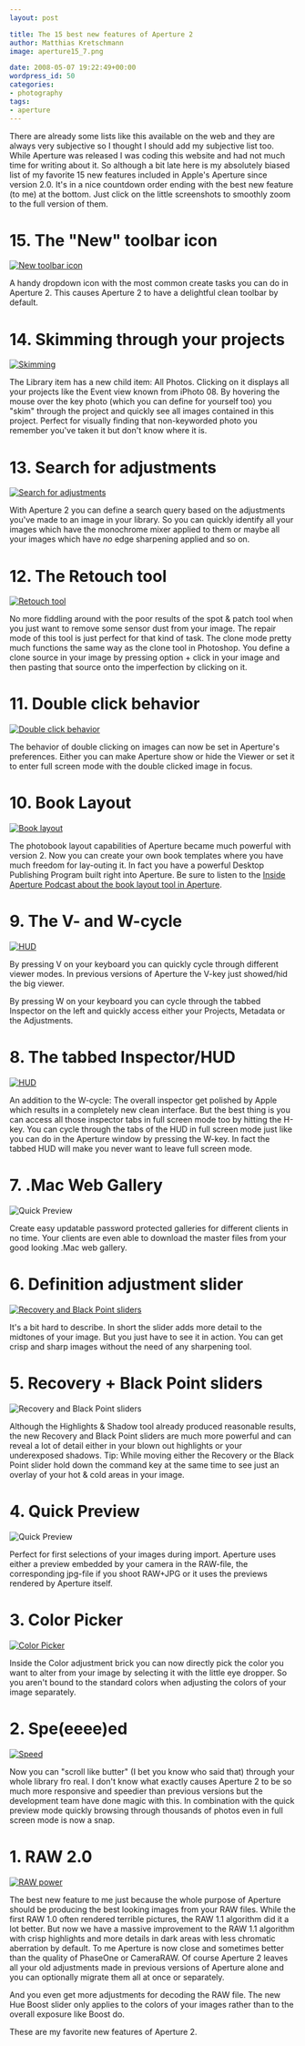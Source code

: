 ```yaml
---
layout: post

title: The 15 best new features of Aperture 2
author: Matthias Kretschmann
image: aperture15_7.png

date: 2008-05-07 19:22:49+00:00
wordpress_id: 50
categories:
- photography
tags:
- aperture
---
```


There are already some lists like this available on the web and they are always very subjective so I thought I should add my subjective list too. While Aperture was released I was coding this website and had not much time for writing about it. So although a bit late here is my absolutely biased list of my favorite 15 new features included in Apple's Aperture since version 2.0. It's in a nice countdown order ending with the best new feature (to me) at the bottom. Just click on the little screenshots to smoothly zoom to the full version of them.

<!-- more -->

# 15. The "New" toolbar icon

[![New toolbar icon](/media/aperture15_1.png)](/media/aperture15_1.png)

A handy dropdown icon with the most common create tasks you can do in Aperture 2. This causes Aperture 2 to have a delightful clean toolbar by default.



# 14. Skimming through your projects

[![Skimming](/media/aperture15_2.png)](/media/aperture15_2.png)

The Library item has a new child item: All Photos. Clicking on it displays all your projects like the Event view known from iPhoto 08. By hovering the mouse over the key photo (which you can define for yourself too) you "skim" through the project and quickly see all images contained in this project. Perfect for visually finding that non-keyworded photo you remember you've taken it but don't know where it is.

# 13. Search for adjustments

[![Search for adjustments](/media/aperture15_3.png)](/media/aperture15_3.png)

With Aperture 2 you can define a search query based on the adjustments you've made to an image in your library. So you can quickly identify all your images which have the monochrome mixer applied to them or maybe all your images which have _no_ edge sharpening applied and so on.

# 12. The Retouch tool

[![Retouch tool](/media/aperture15_4.png)](/media/aperture15_4.png)

No more fiddling around with the poor results of the spot & patch tool when you just want to remove some sensor dust from your image. The repair mode of this tool is just perfect for that kind of task. The clone mode pretty much functions the same way as the clone tool in Photoshop. You define a clone source in your image by pressing option + click in your image and then pasting that source onto the imperfection by clicking on it.

# 11. Double click behavior

[![Double click behavior](/media/aperture15_5.png)](/media/aperture15_5.png)

The behavior of double clicking on images can now be set in Aperture's preferences. Either you can make Aperture show or hide the Viewer or set it to enter full screen mode with the double clicked image in focus.

# 10. Book Layout

[![Book layout](/media/aperture15_6.png)](/media/aperture15_6.png)

The photobook layout capabilities of Aperture became much powerful with version 2. Now you can create your own book templates where you have much freedom for lay-outing it. In fact you have a powerful Desktop Publishing Program built right into Aperture. Be sure to listen to the [Inside Aperture Podcast about the book layout tool in Aperture](http://digitalmedia.oreilly.com/2008/05/06/aperture-layout-application-schorr.html).



# 9. The V- and W-cycle

[![HUD](/media/aperture15_8.png)](/media/aperture15_8.png)

By pressing V on your keyboard you can quickly cycle through different viewer modes. In previous versions of Aperture the V-key just showed/hid the big viewer.

By pressing W on your keyboard you can cycle through the tabbed Inspector on the left and quickly access either your Projects, Metadata or the Adjustments.



# 8. The tabbed Inspector/HUD

[![HUD](/media/aperture15_7.png)](/media/aperture15_7.png)

An addition to the W-cycle: The overall inspector get polished by Apple which results in a completely new clean interface. But the best thing is you can access all those inspector tabs in full screen mode too by hitting the H-key. You can cycle through the tabs of the HUD in full screen mode just like you can do in the Aperture window by pressing the W-key. In fact the tabbed HUD will make you never want to leave full screen mode.

# 7. .Mac Web Gallery

![Quick Preview](/media/aperture15_8.jpg)

Create easy updatable password protected galleries for different clients in no time. Your clients are even able to download the master files from your good looking .Mac web gallery.

# 6. Definition adjustment slider

[![Recovery and Black Point sliders](/media/aperture15_11.png)](/media/aperture15_11.png)

It's a bit hard to describe. In short the slider adds more detail to the midtones of your image. But you just have to see it in action. You can get crisp and sharp images without the need of any sharpening tool.

# 5. Recovery + Black Point sliders

![Recovery and Black Point sliders](/media/aperture15_10.png)

Although the Highlights & Shadow tool already produced reasonable results, the new Recovery and Black Point sliders are much more powerful and can reveal a lot of detail either in your blown out highlights or your underexposed shadows. Tip: While moving either the Recovery or the Black Point slider hold down the command key at the same time to see just an overlay of your hot & cold areas in your image.

# 4. Quick Preview

![Quick Preview](/media/aperture15_12.png)

Perfect for first selections of your images during import. Aperture uses either a preview embedded by your camera in the RAW-file, the corresponding jpg-file if you shoot RAW+JPG or it uses the previews rendered by Aperture itself.

# 3. Color Picker

[![Color Picker](/media/aperture15_13.png)](/media/aperture15_13.png)

Inside the Color adjustment brick you can now directly pick the color you want to alter from your image by selecting it with the little eye dropper. So you aren't bound to the standard colors when adjusting the colors of your image separately.

# 2. Spe(eeee)ed

[![Speed](/media/aperture15_14.jpg)](/media/aperture15_14.jpg)

Now you can "scroll like butter" (I bet you know who said that) through your whole library fro real. I don't know what exactly causes Aperture 2 to be so much more responsive and speedier than previous versions but the development team have done magic with this. In combination with the quick preview mode quickly browsing through thousands of photos even in full screen mode is now a snap.

# 1. RAW 2.0

[![RAW power](/media/raw20.png)](/media/raw20.png)

The best new feature to me just because the whole purpose of Aperture should be producing the best looking images from your RAW files. While the first RAW 1.0 often rendered terrible pictures, the RAW 1.1 algorithm did it a lot better. But now we have a massive improvement to the RAW 1.1 algorithm with crisp highlights and more details in dark areas with less chromatic aberration by default. To me Aperture is now close and sometimes better than the quality of PhaseOne or CameraRAW. Of course Aperture 2 leaves all your old adjustments made in previous versions of Aperture alone and you can optionally migrate them all at once or separately.

And you even get more adjustments for decoding the RAW file. The new Hue Boost slider only applies to the colors of your images rather than to the overall exposure like Boost do.  

These are my favorite new features of Aperture 2.
